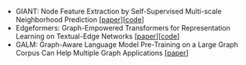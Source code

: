 - GIANT: Node Feature Extraction by Self-Supervised Multi-scale Neighborhood Prediction [[paper](https://arxiv.org/abs/2111.00064)][[code](https://github.com/amzn/pecos/tree/mainline/examples/giant-xrt)]
- Edgeformers: Graph-Empowered Transformers for Representation Learning on Textual-Edge Networks [[paper](https://arxiv.org/abs/2302.11050)][[code](https://github.com/PeterGriffinJin/Edgeformers)]
- GALM: Graph-Aware Language Model Pre-Training on a Large Graph Corpus Can Help Multiple Graph Applications [[paper](https://arxiv.org/abs/2306.02592)]
